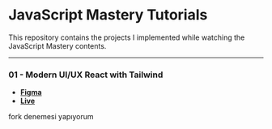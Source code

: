 # JavaScript Mastery Tutorials

This repository contains the projects I implemented while watching the JavaScript Mastery contents.

---

### 01 - Modern UI/UX React with Tailwind

- [**Figma**](https://www.figma.com/file/bUGIPys15E78w9bs1l4tgS/HooBank?node-id=310:485)
- [**Live**](https://62fcc95286231c0d0c559b8f--bright-frangollo-661287.netlify.app/)



fork denemesi yapıyorum
